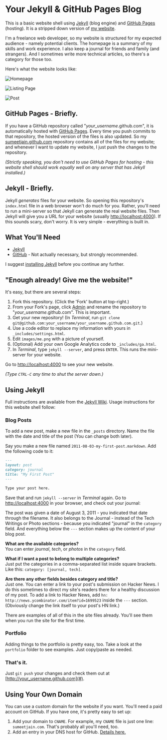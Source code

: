 # Your Jekyll & GitHub Pages Blog
This is a basic website shell using [Jekyll](https://github.com/mojombo/jekyll/wiki) (blog engine) and [GitHub Pages](http://pages.github.com/) (hosting). It is a stripped down version of [my website](http://sumeetjain.com).

I'm a freelance web developer, so my website is structured for my expected audience - namely potential clients. The homepage is a summary of my skills and work experience. I also keep a journal for friends and family (and strangers). And I sometimes write more technical articles, so there's a category for those too.

Here's what the website looks like:

![Homepage](http://f.cl.ly/items/1m112R0s030c2O390J3C/Homepage.png)

![Listing Page](http://f.cl.ly/items/223f4146283I3l1f2Q3m/Listing%20Page.png)

![Post](http://f.cl.ly/items/1J3I3O2X1j1D1b3o0x0F/Post.png)

## GitHub Pages - Briefly.
If you have a GitHub repository called "*your_username*.github.com", it is automatically hosted with [GitHub Pages](http://pages.github.com/). Every time you push commits to that repository, the hosted version of the files is also updated. So my [sumeetjain.github.com](https://github.com/sumeetjain/sumeetjain.github.com) repository contains all of the files for my website; and whenever I want to update my website, I just push the changes to the repository.

*(Strictly speaking, you don't need to use GitHub Pages for hosting - this website shell should work equally well on any server that has Jekyll installed.)*

## Jekyll - Briefly.
Jekyll *generates* files for your website. So opening this repository's `index.html` file in a web browser won't do much for you. Rather, you'll need to run a mini-server so that Jekyll can generate the real website files. Then Jekyll will give you a URL for your website (usually [http://localhost:4000](http://localhost:4000)). If this sounds scary, don't worry. It is very simple - everything is built in.

## What You'll Need

- [Jekyll](https://github.com/mojombo/jekyll/wiki/install)
- [GitHub](http://github.com) - Not actually necessary, but strongly recommended.

I suggest [installing Jekyll](https://github.com/mojombo/jekyll/wiki/install) before you continue any further.

## "Enough already! Give me the website!"
It's easy, but there are several steps:

1. Fork this repository. (Click the 'Fork' button at top-right.)
2. From your Fork's page, click [Admin](you.github.com/admin) and rename the repository to "*your_username*.github.com". This is important.
3. Get your new repository! (In *Terminal*, run `git clone git@github.com:your_username/your_username.github.com.git`.)
4. Use a code editor to replace my information with yours in `_includes/settings.html`.
5. Edit `images/me.png` with a picture of yourself.
6. (Optional) Add your own Google Analytics code to `_includes/ga.html`.
7. In *Terminal*, type `jekyll --server`, and press `ENTER`. This runs the mini-server for your website.

Go to [http://localhost:4000](http://localhost:4000) to see your new website.

*(Type `CTRL-C` any time to shut the server down.)*

## Using Jekyll
Full instructions are available from the [Jekyll Wiki](https://github.com/mojombo/jekyll/wiki/). Usage instructions for this website shell follow:

### Blog Posts
To add a new post, make a new file in the `_posts` directory. Name the file with the date and title of the post (You can change both later).

Say you make a new file named `2011-08-03-my-first-post.markdown`. Add the following code to it:

```markdown
--- 
layout: post
category: journal
title: "My First Post"
---

Type your post here.
```

Save that and run `jekyll --server` in *Terminal* again. Go to [http://localhost:4000](http://localhost:4000) in your browser, and check out your journal:

The post was given a date of August 3, 2011 - you indicated that date through the filename. It also belongs to the Journal - instead of the Tech Writings or Photo sections - because you indicated "journal" in the `category` field. And everything below the `---` section makes up the content of your blog post.

**What are the available categories?**  
You can enter *journal*, *tech*, or *photos* in the `category` field.

**What if I want a post to belong to multiple categories?**  
Just put the categories in a comma-separated list inside square brackets. Like this: `category: [journal, tech]`.

**Are there any other fields besides category and title?**  
Just one. You can enter a link to your post's submission on Hacker News. I do this sometimes to direct my site's readers there for a healthy discussion of my post. To add a link to Hacker News, add `hn: http://news.ycombinator.com/item?id=1699523` inside the `---` section. (Obviously change the link itself to your post's HN link.)

There are examples of all of this in the site files already. You'll see them when you run the site for the first time.

### Portfolio
Adding things to the portfolio is pretty easy, too. Take a look at the `portfolio` folder to see examples. Just copy/paste as needed.

### That's it.
Just `git push` your changes and check them out at [http://your_username.github.com](#).

## Using Your Own Domain
You can use a custom domain for the website if you want. You'll need a paid account on GitHub. If you have one, it's pretty easy to set up:

1. Add your domain to `CNAME`. For example, my `CNAME` file is just one line: `sumeetjain.com`. That's probably all you'll need, too.
2. Add an entry in your DNS host for GitHub. [Details here.](http://pages.github.com/#custom_domains)